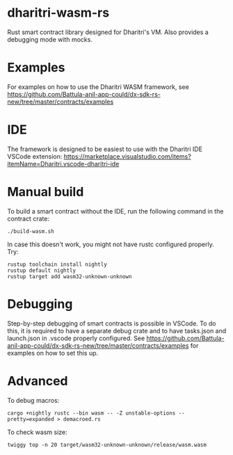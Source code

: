 # dharitri-wasm-rs

Rust smart contract library designed for Dharitri's VM. Also provides a debugging mode with mocks.

# Examples

For examples on how to use the Dharitri WASM framework, see https://github.com/Battula-anil-app-could/dx-sdk-rs-new/tree/master/contracts/examples

# IDE

The framework is designed to be easiest to use with the Dharitri IDE VSCode extension: https://marketplace.visualstudio.com/items?itemName=Dharitri.vscode-dharitri-ide

# Manual build

To build a smart contract without the IDE, run the following command in the contract crate:
```
./build-wasm.sh
```

In case this doesn't work, you might not have rustc configured properly.
Try:
```
rustup toolchain install nightly
rustup default nightly
rustup target add wasm32-unknown-unknown
```

# Debugging

Step-by-step debugging of smart contracts is possible in VSCode. To do this, it is required to have a separate debug crate and to have tasks.json and launch.json in .vscode properly configured. See https://github.com/Battula-anil-app-could/dx-sdk-rs-new/tree/master/contracts/examples for examples on how to set this up. 

# Advanced

To debug macros:
```
cargo +nightly rustc --bin wasm -- -Z unstable-options --pretty=expanded > demacroed.rs
```

To check wasm size:
```
twiggy top -n 20 target/wasm32-unknown-unknown/release/wasm.wasm
```
